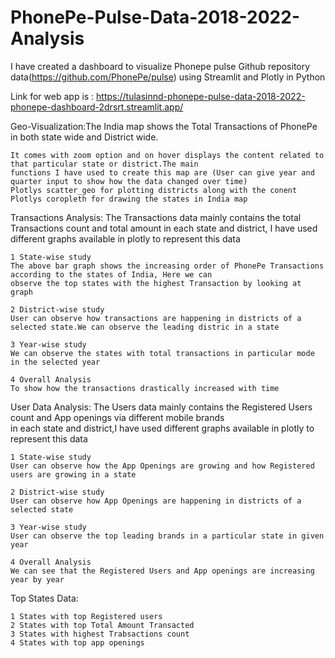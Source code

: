 # PhonePe-Pulse-Data-2018-2022-Analysis
I have created a dashboard to visualize Phonepe pulse Github repository data(https://github.com/PhonePe/pulse) using Streamlit and Plotly in Python 

Link for web app is : https://tulasinnd-phonepe-pulse-data-2018-2022-phonepe-dashboard-2drsrt.streamlit.app/

Geo-Visualization:The India map shows the Total Transactions of PhonePe in both state wide and District wide. 

    It comes with zoom option and on hover displays the content related to that particular state or district.The main 
    functions I have used to create this map are (User can give year and quarter input to show how the data changed over time)
    Plotlys scatter_geo for plotting districts along with the conent    
    Plotlys coropleth for drawing the states in India map    
    
Transactions Analysis: The Transactions data mainly contains the total Transactions count and total amount  in each state and 
district, I have used different graphs available in plotly to represent this data

    1 State-wise study
    The above bar graph shows the increasing order of PhonePe Transactions according to the states of India, Here we can 
    observe the top states with the highest Transaction by looking at graph
    
    2 District-wise study
    User can observe how transactions are happening in districts of a selected state.We can observe the leading distric in a state
    
    3 Year-wise study   
    We can observe the states with total transactions in particular mode in the selected year
    
    4 Overall Analysis
    To show how the transactions drastically increased with time

User Data Analysis: The Users data mainly contains the Registered Users count and App openings via different mobile brands  
in each state and  district,I have used different graphs available in plotly to represent this data

    1 State-wise study
    User can observe how the App Openings are growing and how Registered users are growing in a state
    
    2 District-wise study
    User can observe how App Openings are happening in districts of a selected state
    
    3 Year-wise study   
    User can observe the top leading brands in a particular state in given year
    
    4 Overall Analysis
    We can see that the Registered Users and App openings are increasing year by year
    
Top States Data:

    1 States with top Registered users
    2 States with top Total Amount Transacted
    3 States with highest Trabsactions count
    4 States with top app openings

